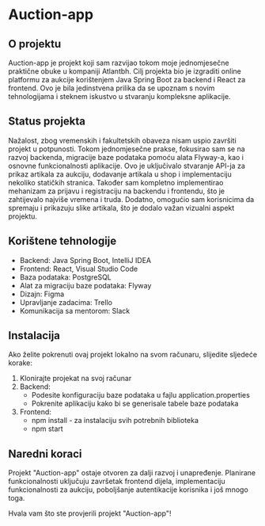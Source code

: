 # Auction-app

## O projektu

Auction-app je projekt koji sam razvijao tokom moje jednomjesečne praktične obuke u kompaniji Atlantbh. Cilj projekta bio je izgraditi online platformu za aukcije korištenjem Java Spring Boot za backend i React za frontend. 
Ovo je bila jedinstvena prilika da se upoznam s novim tehnologijama i steknem iskustvo u stvaranju kompleksne aplikacije.

## Status projekta

Nažalost, zbog vremenskih i fakultetskih obaveza nisam uspio završiti projekt u potpunosti. Tokom jednomjesečne prakse, fokusirao sam se na razvoj backenda,
migracije baze podataka pomoću alata Flyway-a, kao i osnovne funkcionalnosti aplikacije. Ovo je uključivalo stvaranje API-ja za prikaz artikala za aukciju, dodavanje artikala u shop i implementaciju nekoliko statičkih stranica. Također sam kompletno implementirao mehanizam za prijavu i registraciju na backendu i frontendu, što je zahtijevalo najviše vremena i truda. Dodatno, omogućio sam korisnicima da 
spremaju i prikazuju slike artikala, što je dodalo važan vizualni aspekt projektu.

## Korištene tehnologije

- Backend: Java Spring Boot, IntelliJ IDEA
- Frontend: React, Visual Studio Code
- Baza podataka: PostgreSQL
- Alat za migraciju baze podataka: Flyway
- Dizajn: Figma
- Upravljanje zadacima: Trello
- Komunikacija sa mentorom: Slack

## Instalacija

Ako želite pokrenuti ovaj projekt lokalno na svom računaru, slijedite sljedeće korake:

1. Klonirajte projekat na svoj računar
2. Backend:
   - Podesite konfiguraciju baze podataka u fajlu application.properties
   - Pokrenite aplikaciju kako bi se generisale tabele baze podataka
3. Frontend:
   - npm install - za instalaciju svih potrebnih biblioteka
   - npm start

## Naredni koraci

Projekt "Auction-app" ostaje otvoren za dalji razvoj i unapređenje. Planirane funkcionalnosti uključuju završetak frontend dijela, implementaciju funkcionalnosti za aukciju, poboljšanje autentikacije korisnika i još mnogo toga.

Hvala vam što ste provjerili projekt "Auction-app"!

